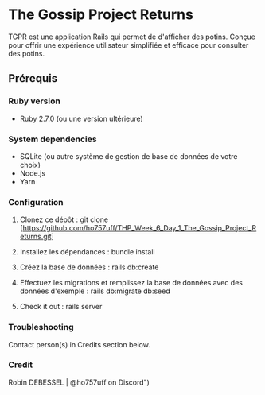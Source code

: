 # The Gossip Project Returns

TGPR est une application Rails qui permet de d'afficher des potins. Conçue pour offrir une expérience utilisateur simplifiée et efficace pour consulter des potins.

## Prérequis

### Ruby version
- Ruby 2.7.0 (ou une version ultérieure)

### System dependencies
- SQLite (ou autre système de gestion de base de données de votre choix)
- Node.js
- Yarn

### Configuration
1. Clonez ce dépôt :
git clone [https://github.com/ho757uff/THP_Week_6_Day_1_The_Gossip_Project_Returns.git]

2. Installez les dépendances :
bundle install

3. Créez la base de données :
rails db:create

4. Effectuez les migrations et remplissez la base de données avec des données d'exemple :
rails db:migrate db:seed

5. Check it out :
rails server


### Troubleshooting
Contact person(s) in Credits section below.

### Credit
Robin DEBESSEL | @ho757uff on Discord")